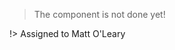 > The component is not done yet!

!> Assigned to Matt O'Leary

<!-- ## Usage

## Anatomy

## Custom Title Popover as function

## Custom Title Popover

## Default

## JSX in Title Popover <- what does this mean? JSX is a file extension.

## Specs -->